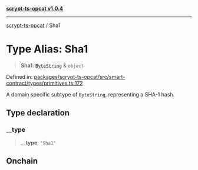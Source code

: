 [**scrypt-ts-opcat v1.0.4**](../README.md)

***

[scrypt-ts-opcat](../README.md) / Sha1

# Type Alias: Sha1

> **Sha1**: [`ByteString`](ByteString.md) & `object`

Defined in: [packages/scrypt-ts-opcat/src/smart-contract/types/primitives.ts:172](https://github.com/OPCAT-Labs/ts-tools/blob/528986f3e4ac436a160988491680cf191c0bf231/packages/scrypt-ts-opcat/src/smart-contract/types/primitives.ts#L172)

A domain specific subtype of `ByteString`, representing a SHA-1 hash.

## Type declaration

### \_\_type

> **\_\_type**: `"Sha1"`

## Onchain
